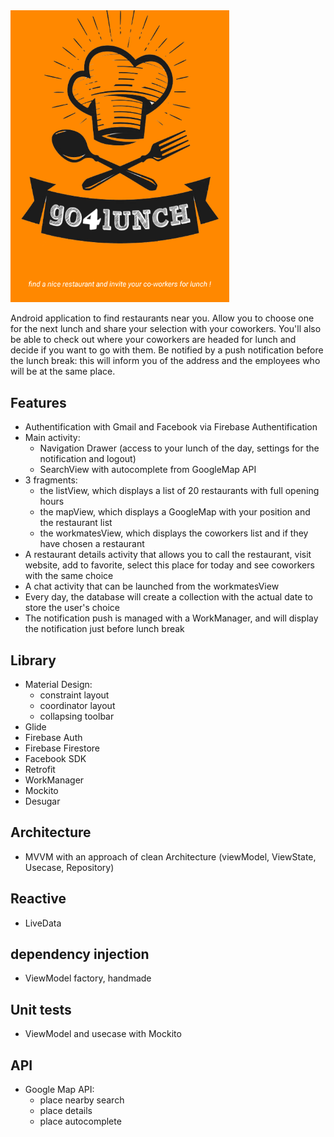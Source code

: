 <img src="screenshot/go4lunch.png" alt="accueil" width="350"/>

Android application to find restaurants near you. Allow you to choose one for the next lunch and share your selection with your coworkers.
You'll also be able to check out where your coworkers are headed for lunch and decide if you want to go with them.
Be notified by a push notification before the lunch break: this will inform you of the address and the employees who will be at the same place.

## Features
* Authentification with Gmail and Facebook via Firebase Authentification
* Main activity:
	* Navigation Drawer (access to your lunch of the day, settings for the notification and logout)
	* SearchView with autocomplete from GoogleMap API
* 3 fragments:
	* the listView, which displays a list of 20 restaurants with full opening hours
	* the mapView, which displays a GoogleMap with your position and the restaurant list
	* the workmatesView, which displays the coworkers list and if they have chosen a restaurant
* A restaurant details activity that allows you to call the restaurant, visit website, add to favorite, select this place for today and see coworkers with the same choice
* A chat activity that can be launched from the workmatesView
* Every day, the database will create a collection with the actual date to store the user's choice
* The notification push is managed with a WorkManager, and will display the notification just before lunch break

## Library
* Material Design:
	* constraint layout
	* coordinator layout
	* collapsing toolbar
* Glide
* Firebase Auth
* Firebase Firestore
* Facebook SDK
* Retrofit
* WorkManager
* Mockito
* Desugar

## Architecture
* MVVM with an approach of clean Architecture (viewModel, ViewState, Usecase, Repository)

## Reactive
* LiveData

## dependency injection
* ViewModel factory, handmade

## Unit tests
* ViewModel and usecase with Mockito

## API
* Google Map API:
	* place nearby search
	* place details
	* place autocomplete
